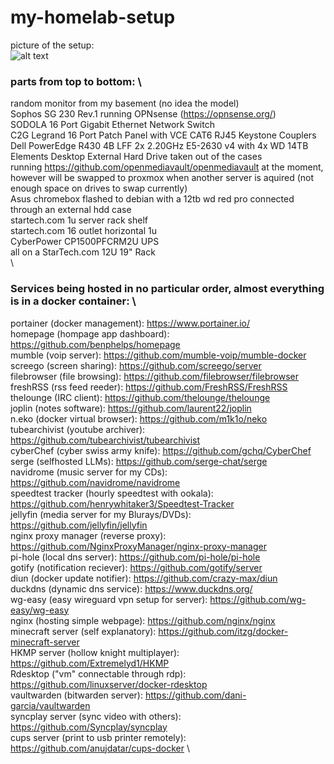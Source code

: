 # my-homelab-setup
picture of the setup: \
![alt text](https://github.com/N42950M/my-homelab-setup/blob/main/images/dalab.png?raw=true)
### parts from top to bottom: \
random monitor from my basement (no idea the model) \
Sophos SG 230 Rev.1 running OPNsense (https://opnsense.org/) \
SODOLA 16 Port Gigabit Ethernet Network Switch \
C2G Legrand 16 Port Patch Panel with VCE CAT6 RJ45 Keystone Couplers \
Dell PowerEdge R430 4B LFF 2x 2.20GHz E5-2630 v4 with 4x WD 14TB Elements Desktop External Hard Drive taken out of the cases \
running https://github.com/openmediavault/openmediavault at the moment, however will be swapped to proxmox when another server is aquired (not enough space on drives to swap currently) \
Asus chromebox flashed to debian with a 12tb wd red pro connected through an external hdd case \
startech.com 1u server rack shelf \
startech.com 16 outlet horizontal 1u \
CyberPower CP1500PFCRM2U UPS \
all on a StarTech.com 12U 19" Rack \
 \
### Services being hosted in no particular order, almost everything is in a docker container: \
portainer (docker management): https://www.portainer.io/ \
homepage (hompage app dashboard): https://github.com/benphelps/homepage \
mumble (voip server): https://github.com/mumble-voip/mumble-docker \
screego (screen sharing): https://github.com/screego/server \
filebrowser (file browsing): https://github.com/filebrowser/filebrowser \
freshRSS (rss feed reeder): https://github.com/FreshRSS/FreshRSS \
thelounge (IRC client): https://github.com/thelounge/thelounge \
joplin (notes software): https://github.com/laurent22/joplin \
n.eko (docker virtual browser): https://github.com/m1k1o/neko \
tubearchivist (youtube archiver): https://github.com/tubearchivist/tubearchivist \
cyberChef (cyber swiss army knife): https://github.com/gchq/CyberChef \
serge (selfhosted LLMs): https://github.com/serge-chat/serge \
navidrome (music server for my CDs): https://github.com/navidrome/navidrome \
speedtest tracker (hourly speedtest with ookala): https://github.com/henrywhitaker3/Speedtest-Tracker \
jellyfin (media server for my Blurays/DVDs): https://github.com/jellyfin/jellyfin \
nginx proxy manager (reverse proxy): https://github.com/NginxProxyManager/nginx-proxy-manager \
pi-hole (local dns server): https://github.com/pi-hole/pi-hole \
gotify (notification reciever): https://github.com/gotify/server \
diun (docker update notifier): https://github.com/crazy-max/diun \
duckdns (dynamic dns service): https://www.duckdns.org/ \
wg-easy (easy wireguard vpn setup for server): https://github.com/wg-easy/wg-easy \
nginx (hosting simple webpage): https://github.com/nginx/nginx \
minecraft server (self explanatory): https://github.com/itzg/docker-minecraft-server \
HKMP server (hollow knight multiplayer): https://github.com/Extremelyd1/HKMP \
Rdesktop ("vm" connectable through rdp): https://github.com/linuxserver/docker-rdesktop \
vaultwarden (bitwarden server): https://github.com/dani-garcia/vaultwarden \
syncplay server (sync video with others): https://github.com/Syncplay/syncplay \
cups server (print to usb printer remotely): https://github.com/anujdatar/cups-docker \
